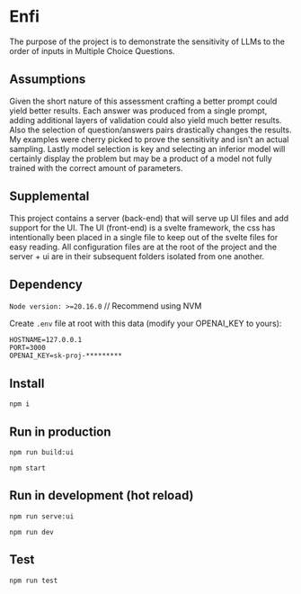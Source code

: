 # Enfi

The purpose of the project is to demonstrate the sensitivity of LLMs to the order of inputs in Multiple Choice Questions.

## Assumptions
Given the short nature of this assessment crafting a better prompt could yield better results. Each answer was produced from a single prompt, adding additional layers of validation could also yield much better results. Also the selection of question/answers pairs drastically changes the results. My examples were cherry picked to prove the sensitivity and isn't an actual sampling. Lastly model selection is key and selecting an inferior model will certainly display the problem but may be a product of a model not fully trained with the correct amount of parameters.

## Supplemental
This project contains a server (back-end) that will serve up UI files and add support for the UI. The UI (front-end) is a svelte framework, the css has intentionally been placed in a single file to keep out of the svelte files for easy reading. All configuration files are at the root of the project and the server + ui are in their subsequent folders isolated from one another.

## Dependency
`Node version: >=20.16.0` // Recommend using NVM

Create `.env` file at root with this data (modify your OPENAI_KEY to yours):

```
HOSTNAME=127.0.0.1
PORT=3000
OPENAI_KEY=sk-proj-*********
```

## Install
`npm i`

## Run in production
`npm run build:ui`

`npm start`

## Run in development (hot reload)
`npm run serve:ui`

`npm run dev`

## Test
`npm run test`